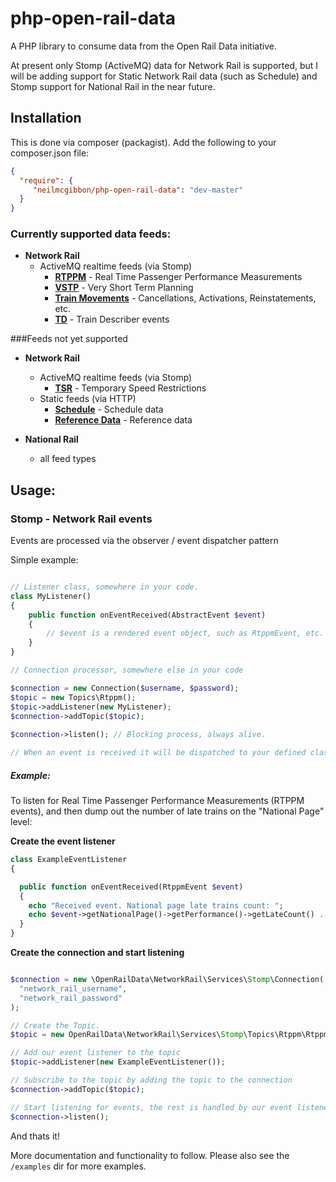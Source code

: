 # php-open-rail-data

A PHP library to consume data from the Open Rail Data initiative.

At present only Stomp (ActiveMQ) data for Network Rail is supported, but I will be adding support for Static Network Rail data (such as Schedule) and Stomp support for National Rail in the near future.

## Installation
This is done via composer (packagist). Add the following to your composer.json file:
```json
{
  "require": {
     "neilmcgibbon/php-open-rail-data": "dev-master"
  }
}
```

### Currently supported data feeds:

- **Network Rail**
	- ActiveMQ realtime feeds (via Stomp)
  		- [**RTPPM**](http://nrodwiki.rockshore.net/index.php/RTPPM) - Real Time Passenger Performance Measurements 
		- [**VSTP**](http://nrodwiki.rockshore.net/index.php/VSTP) - Very Short Term Planning
		- [**Train Movements**](http://nrodwiki.rockshore.net/index.php/Train_Movements) - Cancellations, Activations, Reinstatements, etc.
		- [**TD**](http://nrodwiki.rockshore.net/index.php/TD) - Train Describer events

###Feeds not yet supported

- **Network Rail**
	- ActiveMQ realtime feeds (via Stomp)
  		- [**TSR**](http://nrodwiki.rockshore.net/index.php/TSR) - Temporary Speed Restrictions
  	- Static feeds (via HTTP)
  		- [**Schedule**](http://nrodwiki.rockshore.net/index.php/SCHEDULE) - Schedule data
    	- [**Reference Data**](http://nrodwiki.rockshore.net/index.php/Reference_Data) - Reference data
    
- **National Rail**   
	- all feed types


## Usage:

### Stomp - Network Rail events

Events are processed via the observer / event dispatcher pattern
 
 
Simple example:

```php

// Listener class, somewhere in your code.
class MyListener() 
{
	public function onEventReceived(AbstractEvent $event) 
	{
		// $event is a rendered event object, such as RtppmEvent, etc.
	}
}

// Connection processor, somewhere else in your code

$connection = new Connection($username, $password);
$topic = new Topics\Rtppm();
$topic->addListener(new MyListener);
$connection->addTopic($topic);
 
$connection->listen(); // Blocking process, always alive.

// When an event is received it will be dispatched to your defined class.


```

##### Example:

To listen for Real Time Passenger Performance Measurements (RTPPM events), and then dump out the number of late trains on the "National Page" level:

**Create the event listener**
```php
class ExampleEventListener
{

  public function onEventReceived(RtppmEvent $event)
  {
    echo "Received event. National page late trains count: ";
    echo $event->getNationalPage()->getPerformance()->getLateCount() . PHP_EOL;
  }
}
``` 

**Create the connection and start listening**
```php

$connection = new \OpenRailData\NetworkRail\Services\Stomp\Connection(
  "network_rail_username",
  "network_rail_password"
);

// Create the Topic.
$topic = new OpenRailData\NetworkRail\Services\Stomp\Topics\Rtppm\Rtppm();

// Add our event listener to the topic
$topic->addListener(new ExampleEventListener());

// Subscribe to the topic by adding the topic to the connection
$connection->addTopic($topic);

// Start listening for events, the rest is handled by our event listener :-)
$connection->listen();
```

And thats it!

More documentation and functionality to follow.  Please also see the `/examples` dir for more examples.
